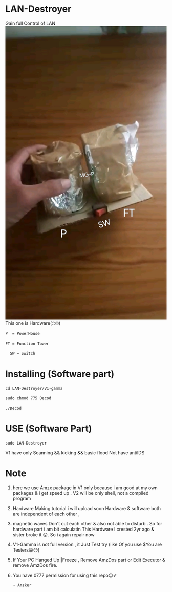 # LAN-Destroyer

Gain full Control of LAN 
![Himage](images/Himage.jpg)
This one is Hardware(🙄🙄)

   `P  = PowerHouse`
   
   `FT = Function Tower `
   
 `  SW = Switch`

# Installing (Software part)

`cd LAN-Destroyer/V1-gamma`

`sudo chmod 775 Decod`

`./Decod `


# USE (Software Part)

   `sudo LAN-Destroyer `

V1 have only Scanning && kicking && basic flood 
Not have antiIDS 

# Note 

1. here we use Amzx package in V1 only because i am good at my own packages & i get speed up .
V2 will be only shell, not a compiled program 

2. Hardware Making tutorial i will upload soon 
Hardware & software both are independent of each other , 

3. magnetic waves Don't cut each other & also not able to disturb .
So for hardware part i am bit calculatin
This Hardware  I crested 2yr ago & sister broke it 😖. So i again repair now 

4. V1-Gamma is not full version , it Just Test try (like Of you use $You are Testers😁😑)

5. If Your PC Hanged Up||Freeze , Remove AmzDos part or Edit Executor & remove AmzDos fire. 

6. You have 0777 permission for using this repo😌✔ 

       - Amzker



